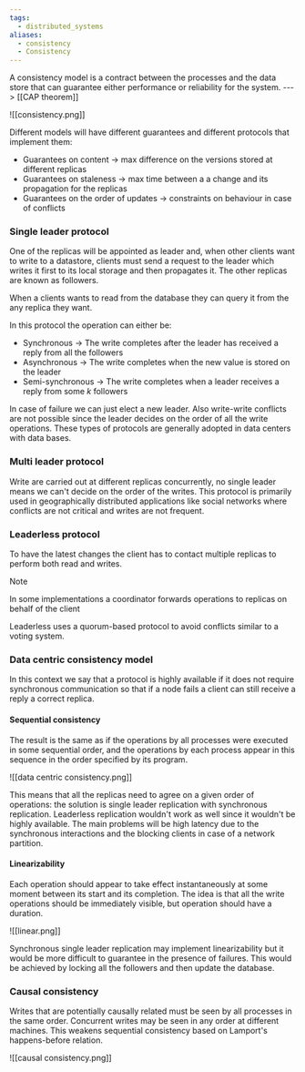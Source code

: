 ```yaml
---
tags:
  - distributed_systems
aliases:
  - consistency
  - Consistency
---
```

A consistency model is a contract between the processes and the data store that can guarantee either performance or reliability for the system. ---> [[CAP theorem]]

![[consistency.png]]

Different models will have different guarantees and different protocols that implement them:
- Guarantees on content -> max difference on the versions stored at different replicas
- Guarantees on staleness -> max time between a a change and its propagation for the replicas
- Guarantees on the order of updates -> constraints on behaviour in case of conflicts
### Single leader protocol

One of the replicas will be appointed as leader and, when other clients want to write to a datastore,  clients must send a request to the leader which writes it first to its local storage and then propagates it. 
The other replicas are known as followers.

When a clients wants to read from the database they can query it from the any replica they want.

In this protocol the operation can either be:
- Synchronous -> The write completes after the leader has received a reply from all the followers
- Asynchronous -> The write completes when the new value is stored on the leader
- Semi-synchronous -> The write completes when a leader receives a reply from some $k$ followers

In case of failure we can just elect a new leader. Also write-write conflicts are not possible since the leader decides on the order of all the write operations. These types of protocols are generally adopted in data centers with data bases.
### Multi leader protocol

Write are carried out at different replicas concurrently, no single leader means we can't decide on the order of the writes. This protocol is primarily used in geographically distributed applications like social networks where conflicts are not critical and writes are not frequent.
### Leaderless protocol

To have the latest changes the client has to contact multiple replicas to perform both read and writes. 

>[!note]
>In some implementations a coordinator forwards operations to replicas on behalf of the client

Leaderless uses a quorum-based protocol to avoid conflicts similar to a voting system.
### Data centric consistency model

In this context we say that a protocol is highly available if it does not require synchronous communication so that if a node fails a client can still receive a reply a correct replica.
#### Sequential consistency

The result is the same as if the operations by all processes were executed in some sequential order, and the operations by each process appear in this sequence in the order specified by its program.

![[data centric consistency.png]]

This means that all the replicas need to agree on a given order of operations: the solution is single leader replication with synchronous replication. Leaderless replication wouldn't work as well since it wouldn't be highly available. The main problems will be high latency due to the synchronous interactions and the blocking clients in case of a network partition.
#### Linearizability

Each operation should appear to take effect instantaneously at some moment between its start and its completion. The idea is that all the write operations should be immediately visible, but operation should have a duration.

![[linear.png]]

Synchronous single leader replication may implement linearizability but it would be more difficult to guarantee in the presence of failures. This would be achieved by locking all the followers and then update the database.
### Causal consistency

Writes that are potentially causally related must be seen by all processes in the same order. Concurrent writes may be seen in any order at different machines. This weakens sequential consistency based on Lamport's happens-before relation.

![[causal consistency.png]]